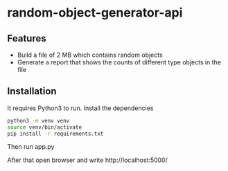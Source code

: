 # random-object-generator-api





## Features

- Build a file of 2 MB which contains random objects
- Generate a report that shows the counts of different type objects in the file


## Installation

It requires Python3  to run.
Install the dependencies

```sh
python3 -m venv venv
source venv/bin/activate
pip install -r requirements.txt
```

Then run app.py

After that open browser and write http://localhost:5000/
 

